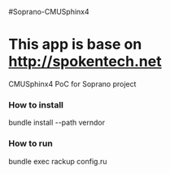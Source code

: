 #Soprano-CMUSphinx4

This app is base on http://spokentech.net
==================

CMUSphinx4 PoC for Soprano project
### How to install
bundle install --path verndor

### How to run
bundle exec rackup config.ru


